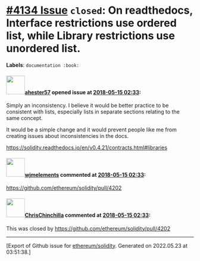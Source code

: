 # [\#4134 Issue](https://github.com/ethereum/solidity/issues/4134) `closed`: On readthedocs, Interface restrictions use ordered list, while Library restrictions use unordered list.
**Labels**: `documentation :book:`


#### <img src="https://avatars.githubusercontent.com/u/18651861?u=4b68bded43ff2c0fce81de5b2094e8cce8cea616&v=4" width="50">[ahester57](https://github.com/ahester57) opened issue at [2018-05-15 02:33](https://github.com/ethereum/solidity/issues/4134):

Simply an inconsistency. I believe it would be better practice to be consistent with lists, especially lists in separate sections relating to the same concept.

It would be a simple change and it would prevent people like me from creating issues about inconsistencies in the docs.

https://solidity.readthedocs.io/en/v0.4.21/contracts.html#libraries

#### <img src="https://avatars.githubusercontent.com/u/799573?v=4" width="50">[wjmelements](https://github.com/wjmelements) commented at [2018-05-15 02:33](https://github.com/ethereum/solidity/issues/4134#issuecomment-392986667):

https://github.com/ethereum/solidity/pull/4202

#### <img src="https://avatars.githubusercontent.com/u/42080?u=37db5129c5c71d0293952c8a1a2ef1c181e0e1d6&v=4" width="50">[ChrisChinchilla](https://github.com/ChrisChinchilla) commented at [2018-05-15 02:33](https://github.com/ethereum/solidity/issues/4134#issuecomment-423978087):

This was closed by https://github.com/ethereum/solidity/pull/4202


-------------------------------------------------------------------------------



[Export of Github issue for [ethereum/solidity](https://github.com/ethereum/solidity). Generated on 2022.05.23 at 03:51:38.]
